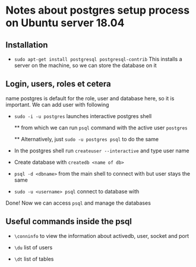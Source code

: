 # Notes about postgres setup process on Ubuntu server 18.04

## Installation

* `sudo apt-get install postgresql postgresql-contrib` This installs a server on the machine, so we can store the database on it

## Login, users, roles et cetera

name postgres is default for the role, user and database here, so it is important. We can add user with following

* `sudo -i -u postgres` launches interactive postgres shell

  ** from which we can run `psql` command with the active user `postgres`

  ** Alternatively, just `sudo -u postgres psql` to do the same

* In the postgres shell run `createuser --interactive` and type user name

* Create database with `createdb <name of db>`

* `psql -d <dbname>` from the main shell to connect with <dbname> but user stays the same

* `sudo -u <username> psql` connect to database with <username>

Done! Now we can access `psql` and manage the databases

## Useful commands inside the psql

* `\conninfo` to view the information about activedb, user, socket and port

* `\du` list of users

* `\dt` list of tables
